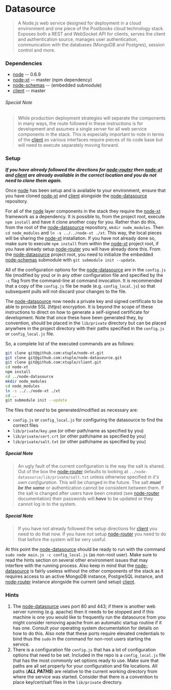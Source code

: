 # Datasource

> A Node.js web service designed for deployment in a cloud environment and one piece
> of the Postbooks cloud technology stack. Exposes both a REST and WebSocket API for
> clients, serves the client and authentication source, manages user authentication,
> communication with the databases (MongoDB and Postgres), session control and more.

### Dependencies

* [node](http://github.com/joyent/node) -- 0.6.9
* [node-xt](http://github.com/xtuple/node-xt) -- master (npm dependency)
* [node-schemas](http://github.com/xtuple/node-schemas) -- (embedded submodule)
* [client](http://github.com/xtuple/client) -- master

###### Special Note

> While production deployment strategies will separate the components in many ways,
> the route followed in these instructions is for development and assumes a single
> server for all web service components in the stack. This is especially important
> to note in terms of the [client](http://github.com/xtuple/client) as various
> interfaces require pieces of its code base but will need to execute separately
> moving forward.

### Setup

___If you have already followed the directions for [node-router](http://github.com/xtuple/node-router) 
then [node-xt](http://github.com/xtuple/node-xt) and [client](http://github.com/xtuple/client) 
are already available in the correct location and you do not need to clone them again.___

Once [node](http://github.com/joyent/node) has been setup and is available to your
environment, ensure that you have cloned [node-xt](http://github.com/xtuple/node-xt) and 
[client](http://github.com/xtuple/client) alongside the [node-datasource](http://github.com/xtuple/node-datasource) repository.  

For all of the [node](http://github.com/joyent/node) layer components in the stack they
require the [node-xt](http://github.com/xtuple/node-xt) framework as a dependency. It is
possible to, from the project root, execute `npm install` and have it clone another copy
for you. Rather than do this, from the root of the [node-datasource](http://github.com/xtuple/node-datasource) repository, `mkdir node_modules`. Then `cd node_modules` and `ln -s ../../node-xt ./xt`. This way, the local pieces will be sharing the
[node-xt](http://github.com/xtuple/node-xt) installation. If you have not already done so, make sure to execute `npm install` from within the [node-xt](http://github.com/xtuple/node-xt) project root, if you have already setup [node-router](http://github.com/xtuple/node-router) you will have already done this. From the [node-datasource](http://github.com/xtuple/node-datasource) project root, you need to initialize the embedded [node-schemas](http://github.com/xtuple/node-schemas) submodule with `git submodule init --update`.

All of the configuration options for the [node-datasource](http://github.com/xtuple/node-datasource) are in the `config.js` file (modified by you) or in any other configuration file and specified by the `-c` flag from the command-line at command invocation. It is recommended that a copy of the `config.js` file be made (e.g. `config_local.js`) so that subsequent pulls will not discard your changes to the file. 

The [node-datasource](http://github.com/xtuple/node-datasource) now needs a private key and signed certificate to be able to provide SSL (_https_) encryption. It is beyond the scope of these instructions to direct on how to generate a self-signed certificate for development. Note that once these have been generated they, by convention, should be placed in the `lib/private` directory but can be placed anywhere in the project directory with their paths specified in the `config.js` or `config_local.js` file. 

So, a complete list of the executed commands are as follows:

```bash
git clone git@github.com:xtuple/node-xt.git
git clone git@github.com:xtuple/node-datasource.git
git clone git@github.com:xtuple/client.git
cd node-xt
npm install
cd ../node-datasource
mkdir node_modules
cd node_modules
ln -s ../../node-xt ./xt
cd ..
git submodule init --update
```

The files that _need_ to be generated/modified as necessary are:
* `config.js` or `config_local.js` for configuring the datasource to find the correct files
* `lib/private/key.pem` (or other path/name as specified by you)
* `lib/private/cert.crt` (or other path/name as specified by you)
* `lib/private/salt.txt` (or other path/name as specified by you)

##### Special Note

> An ugly fault of the current configuration is the way the salt is shared. Out of the box the [node-router](http://github.com/xtuple/node-router) defaults to looking at `../node-datasource/lib/private/salt.txt` unless otherwise specified _in it's own configuration_. This will be changed in the future. The salt ___must be the same___ or authentication cannot be consistent between them. If the salt is changed after users have been created (see [node-router](http://github.com/xtuple/node-router) documentation) their passwords will ___have___ to be updated or they cannot log in to the system.

##### Special Note

> If you have not already followed the setup directions for [client](http://github.com/xtuple/client) you need to do that now. If you have not setup 
[node-router](http://github.com/xtuple/node-router) you need to do that before the
system will be very useful.

At this point the [node-datasource](http://github.com/xtuple/node-datasource) should be ready to
run with the command `sudo node main.js -c config_local.js` (as non-root user). Make sure to read the hints section on several other environment issues that may interfere with the running process. Also keep in mind that the [node-datasource](http://github.com/xtuple/node-datasource) is fairly useless without the other components of the stack as it requires access to an active MongoDB instance, PostgreSQL instance, and [node-router](http://github.com/xtuple/node-router) instance alongside the current (and setup) [client](http://github.com/xtuple/client).

### Hints

1. The [node-datasource](http://github.com/xtuple/node-datasource) uses port 80 and 443; if there is another web server running (e.g. apache) then it needs to be stopped and if this machine is one you would like to frequently run the datasource from you might consider removing apache from an automatic startup routine if it has one. Consult your operating system documentation for details on how to do this. Also note that these ports require elevated credentials to bind thus the `sudo` in the command for non-root users starting the service.
2. There is a configuration file `config.js` that has a lot of configuration options that need to be set. Included in the repo is a `config_local.js` file that has the most commonly set options ready to use. Make sure that paths are all set properly for your configuration and file locations. All paths (___ALL PATHS___) are relative to the current working directory from where the service was started. Consider that there is a convention to place key/cert/salt files in the `lib/private` directory. 